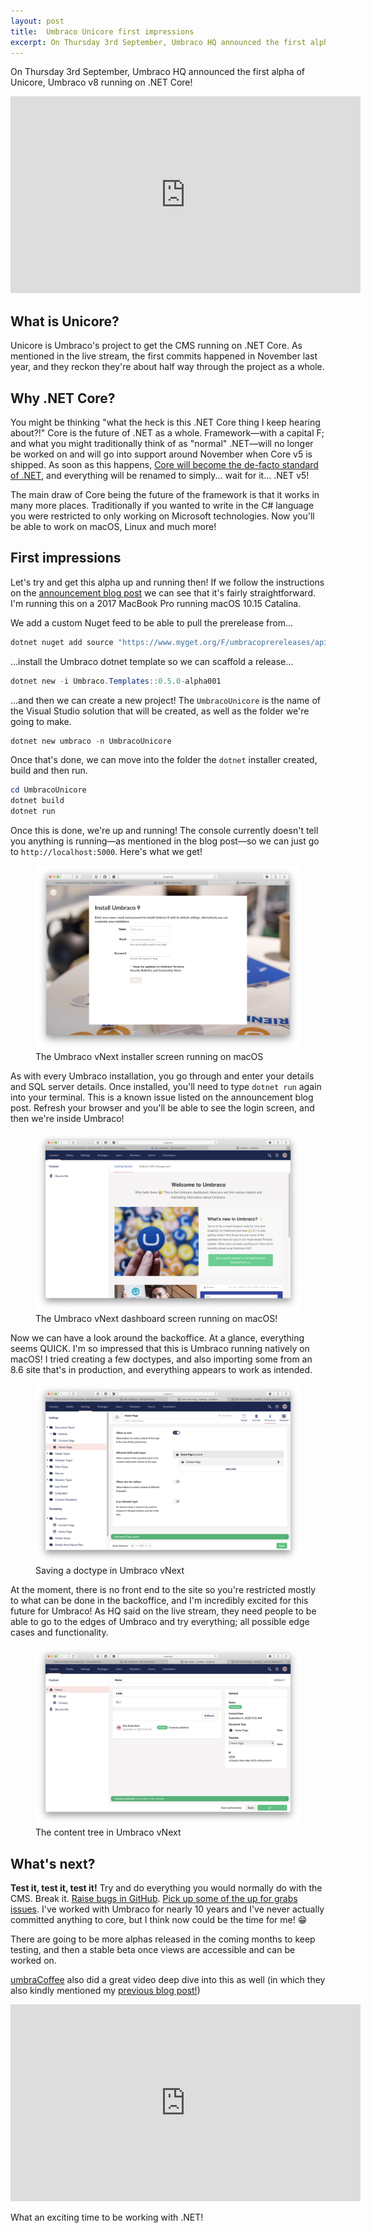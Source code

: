 ```yaml
---
layout: post
title:  Umbraco Unicore first impressions
excerpt: On Thursday 3rd September, Umbraco HQ announced the first alpha of Unicore, Umbraco v8 running on .NET Core!
---
```


<p class="lead">On Thursday 3rd September, Umbraco HQ announced the first alpha of Unicore, Umbraco v8 running on .NET Core!</p>

<div class="iframe">
  <iframe width="560" height="315" src="https://www.youtube.com/embed/BhCy_fQZ3lQ" frameborder="0" allow="accelerometer; autoplay; encrypted-media; gyroscope; picture-in-picture" allowfullscreen></iframe>
</div>

## What is Unicore?
Unicore is Umbraco's project to get the CMS running on .NET Core. As mentioned in the live stream, the first commits happened in November last year, and they reckon they're about half way through the project as a whole.

## Why .NET Core?
You might be thinking "what the heck is this .NET Core thing I keep hearing about?!" Core is the future of .NET as a whole. Framework&mdash;with a capital F; and what you might traditionally think of as "normal" .NET&mdash;will no longer be worked on and will go into support around November when Core v5 is shipped. As soon as this happens, [Core will become the de-facto standard of .NET](https://devblogs.microsoft.com/dotnet/the-future-of-net-standard/?WT.mc_id=DOP-MVP-4025064), and everything will be renamed to simply... wait for it... .NET v5!

The main draw of Core being the future of the framework is that it works in many more places. Traditionally if you wanted to write in the C# language you were restricted to only working on Microsoft technologies. Now you'll be able to work on macOS, Linux and much more!

## First impressions
Let's try and get this alpha up and running then! If we follow the instructions on the [announcement blog post](https://umbraco.com/blog/net-core-alpha-release/) we can see that it's fairly straightforward. I'm running this on a 2017 MacBook Pro running macOS 10.15 Catalina.

We add a custom Nuget feed to be able to pull the prerelease from...
```powershell
dotnet nuget add source "https://www.myget.org/F/umbracoprereleases/api/v3/index.json" -n "Umbraco Prereleases"
```

...install the Umbraco dotnet template so we can scaffold a release...
```powershell
dotnet new -i Umbraco.Templates::0.5.0-alpha001
```

...and then we can create a new project! The `UmbracoUnicore` is the name of the Visual Studio solution that will be created, as well as the folder we're going to make.
```powershell
dotnet new umbraco -n UmbracoUnicore
```

Once that's done, we can move into the folder the `dotnet` installer created, build and then run.
```powershell
cd UmbracoUnicore
dotnet build
dotnet run
```

Once this is done, we're up and running! The console currently doesn't tell you anything is running&mdash;as mentioned in the blog post&mdash;so we can just go to `http://localhost:5000`. Here's what we get!

<figure class="c-figure">
  <img src="/images/blog/2020-09-04/photo1.png" alt="The Umbraco vNext installer screen running on macOS" loading="lazy">
  <figcaption>The Umbraco vNext installer screen running on macOS</figcaption>
</figure>

As with every Umbraco installation, you go through and enter your details and SQL server details. Once installed, you'll need to type `dotnet run` again into your terminal. This is a known issue listed on the announcement blog post. Refresh your browser and you'll be able to see the login screen, and then we're inside Umbraco!

<figure class="c-figure">
  <img src="/images/blog/2020-09-04/photo2.png" alt="The Umbraco vNext dashboard screen running on macOS" loading="lazy">
  <figcaption>The Umbraco vNext dashboard screen running on macOS!</figcaption>
</figure>

Now we can have a look around the backoffice. At a glance, everything seems QUICK. I'm so impressed that this is Umbraco running natively on macOS! I tried creating a few doctypes, and also importing some from an 8.6 site that's in production, and everything appears to work as intended.

<figure class="c-figure">
  <img src="/images/blog/2020-09-04/photo3.png" alt="Saving a doctype in Umbraco vNext" loading="lazy">
  <figcaption>Saving a doctype in Umbraco vNext</figcaption>
</figure>

At the moment, there is no front end to the site so you're restricted mostly to what can be done in the backoffice, and I'm incredibly excited for this future for Umbraco! As HQ said on the live stream, they need people to be able to go to the edges of Umbraco and try everything; all possible edge cases and functionality.

<figure class="c-figure">
  <img src="/images/blog/2020-09-04/photo4.png" alt="The content tree in Umbraco vNext" loading="lazy">
  <figcaption>The content tree in Umbraco vNext</figcaption>
</figure>

## What's next?
**Test it, test it, test it!** Try and do everything you would normally do with the CMS. Break it. [Raise bugs in GitHub](https://github.com/umbraco/Umbraco-CMS/issues?q=is%3Aopen+is%3Aissue+label%3Aproject%2Fnet-core+). [Pick up some of the up for grabs issues](https://github.com/umbraco/Umbraco-CMS/issues?q=is%3Aopen+is%3Aissue+label%3Acommunity%2Fup-for-grabs+label%3Aproject%2Fnet-core). I've worked with Umbraco for nearly 10 years and I've never actually committed anything to core, but I think now could be the time for me! 😁

There are going to be more alphas released in the coming months to keep testing, and then a stable beta once views are accessible and can be worked on.

[umbraCoffee](https://www.youtube.com/channel/UCF_Ene5-58a3Z55aw8O6Djg) also did a great video deep dive into this as well (in which they also kindly mentioned my [previous blog post!](/blog/umbraco-url-rewriting))

<div class="iframe">
<iframe width="560" height="315" src="https://www.youtube.com/embed/-ceCJZ9Tus0" frameborder="0" allow="accelerometer; autoplay; encrypted-media; gyroscope; picture-in-picture" allowfullscreen></iframe>
</div>

What an exciting time to be working with .NET!